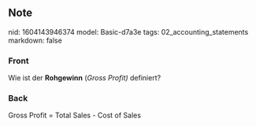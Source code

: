 ## Note
nid: 1604143946374
model: Basic-d7a3e
tags: 02_accounting_statements
markdown: false

### Front
<p>Wie ist der <b>Rohgewinn</b> (<i>Gross Profit)</i> definiert?

### Back
Gross Profit = Total Sales - Cost of Sales
